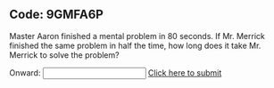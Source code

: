 ## Code: 9GMFA6P

Master Aaron finished a mental problem in 80 seconds. If Mr. Merrick finished the same problem in half the time, how long does it take Mr. Merrick to solve the problem? 

Onward: <input id='password' type='text'  />
<a href="https://MerrickMath.github.io/p3.html" onclick="javascript:return validatePass()">  Click here to submit  </a>
<script>
function validatePass(){
    if(document.getElementById('password').value == '40'){
        return true;
    }else{
        alert('wrong password!!');
        return false;
    }
}
</script>
